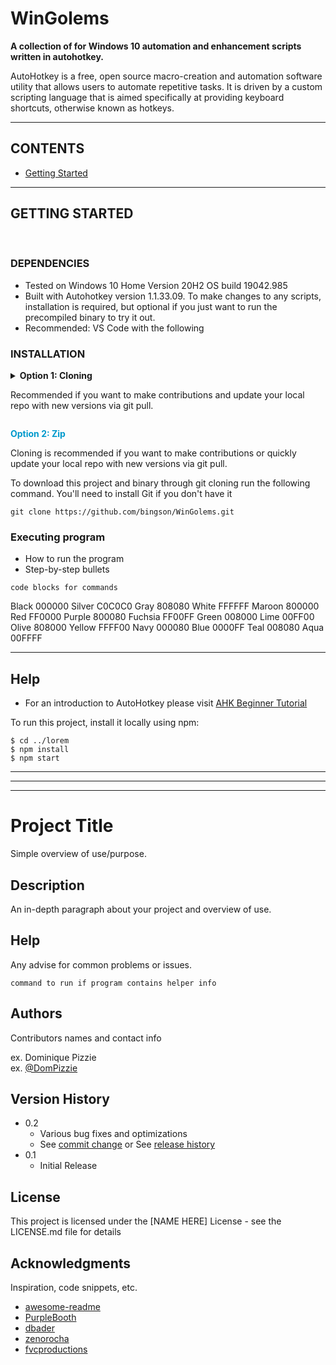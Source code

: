 # WinGolems

<b>A collection of for Windows 10 automation and enhancement scripts written in autohotkey.</b>

AutoHotkey is a free, open source macro-creation and 
automation software utility that allows users to automate repetitive tasks. It 
is driven by a custom scripting language that is aimed specifically at providing 
keyboard shortcuts, otherwise known as hotkeys.

----

## CONTENTS 

* [Getting Started](##Getting-Started)

----

## GETTING STARTED 
<br>

### DEPENDENCIES
* Tested on Windows 10 Home Version 20H2 OS build 19042.985  
* Built with Autohotkey version 1.1.33.09. To make changes to any scripts, installation is required, but optional if you just want to run the precompiled binary to try it out. 
* Recommended: VS Code with the following
 
### INSTALLATION

<p> <details><summary markdown="span"><b> Option 1: Cloning </b> 
<p> 

  Recommended if you want to make contributions and update your local repo with new versions via git pull.
</summary>

<p> To download this repository (along with the binary) through git clone run the following command. </p>


``` 
git clone https://github.com/bingson/WinGolems.git 
```
</details>
<p> <b> <font color = '0099cc'>Option 2: Zip</font> </b> 
<p> Cloning is recommended if you want to make contributions or quickly update your local repo with new versions via git pull.
<p> To download this project and binary through git cloning run the following command. You'll need to install Git if you don't have it </p>


``` 
git clone https://github.com/bingson/WinGolems.git 
```

    
  </li>

</ul>


### Executing program



* How to run the program
* Step-by-step bullets
```
code blocks for commands
```






Black	000000
Silver	C0C0C0
Gray	808080
White	FFFFFF
Maroon	800000
Red	    FF0000
Purple	800080
Fuchsia	FF00FF
Green	008000
Lime	00FF00
Olive	808000
Yellow	FFFF00
Navy	000080
Blue	0000FF
Teal	008080
Aqua	00FFFF

___
## Help

* For an introduction to AutoHotkey please visit [AHK Beginner Tutorial](https://www.autohotkey.com/docs/Tutorial.htm) 


To run this project, install it locally using npm:

```
$ cd ../lorem
$ npm install
$ npm start   
```

<hr>
<hr>
<hr>

# Project Title

Simple overview of use/purpose.

## Description

An in-depth paragraph about your project and overview of use.


## Help

Any advise for common problems or issues.
```
command to run if program contains helper info
```

## Authors

Contributors names and contact info

ex. Dominique Pizzie  
ex. [@DomPizzie](https://twitter.com/dompizzie)

## Version History

* 0.2
    * Various bug fixes and optimizations
    * See [commit change]() or See [release history]()
* 0.1
    * Initial Release

## License

This project is licensed under the [NAME HERE] License - see the LICENSE.md file for details

## Acknowledgments

Inspiration, code snippets, etc.
* [awesome-readme](https://github.com/matiassingers/awesome-readme)
* [PurpleBooth](https://gist.github.com/PurpleBooth/109311bb0361f32d87a2)
* [dbader](https://github.com/dbader/readme-template)
* [zenorocha](https://gist.github.com/zenorocha/4526327)
* [fvcproductions](https://gist.github.com/fvcproductions/1bfc2d4aecb01a834b46)